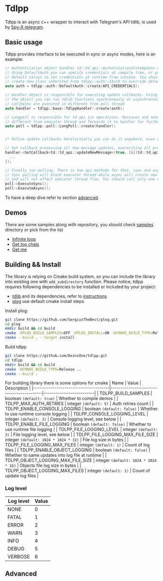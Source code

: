 # **Tdlpp**

Tdlpp is an async c++ wrapper to interact with Telegram's API tdlib, is used by [Spy-X-telegram](https://github.com/DeinsOne/Spy-X-telegram.git).


## Basic usage

Tdlpp provides interface to be executed in sync or async modes, here is an example:

```c++
// Authentication object handles td::td_api::AuthorizationStateUpdate updates.
// Using DefaultAuth you can specify credentials at compile time, or pass
// default values to set credentials at runtime from console. You should 
// create new class inherited from tdlpp::auth::IAuth to override default behavior
auto auth = tdlpp::auth::DefaultAuth::create(API_CREDENTIALS);

// Handler object is responsible for executing update callbacks. Using instance of
// the object you can run tdlib functions synchronously or asynchronously. All the
// callbacks are executed in different from poll thread
auto handler = tdlpp::base::TdlppHandler::create(auth);

// Longpoll is responsible for td api i/o operations. Receives and sends data in
// different from executor thread and forwards it to handler for further processing
auto poll = tdlpp::poll::LongPoll::create(handler);


/* Define update callbacks here(actually you can do it anywhere, even on poll runtime) */

// Set callback processing all new message updates, overwriting all previous callbacks
handler->SetCallback<td::td_api::updateNewMessage>(true, [&](td::td_api::updateNewMessage& update) {
  ...
});

// Finally run polling. There is two api methods for that, sync and async respectively.
// Sync polling will block executor thread while async will create new separated thread
// and will not affect executor thread flow. You should call only one of the methods
poll->ExecuteSync();
poll->ExecuteAsync();
```

To have a deep dive refer to section [advanced](##Advanced).


## Demos

There are some samples along with repository, you should check [samples](./samples/) directory or pick from the list
  - [Infinite loop](./samples/infinite/)
  - [Get top chats](./samples/top-chats/)
  - [Get me](./samples/get-me/)


## Building && Install

The library is relying on Cmake build system, so you can include the library into existing one with `add_subdirectory` function. Please notice, tdlpp requires following dependencies to be installed or included by your project:

  - [tdlib](https://github.com/tdlib/td) and its dependencies, refer to [instructions](https://tdlib.github.io/td/build.html)
  - [plog](https://github.com/SergiusTheBest/plog) use default cmake install steps

Install plog:
```sh
git clone https://github.com/SergiusTheBest/plog.git
cd plog
mkdir build && cd build
cmake -DPLOG_BUILD_SAMPLES=OFF -DPLOG_INSTALL=ON -DCMAKE_BUILD_TYPE=Release ..
cmake --build . --target install
```

Build tdlpp
```sh
git clone https://github.com/DeinsOne/tdlpp.git
cd tdlpp
mkdir build && cd build
cmake -DCMAKE_BUILD_TYPE=Release ..
cmake --build .
```

For building library there is some options for cmake
|                  Name                 |                   Value                   |        Description       |
|---------------------------------------|-------------------------------------------|--------------------------|
| TDLPP_BUILD_SAMPLES                   | boolean `(default: true)`                 | Whether to compile demos |
| TDLPP_MAX_AUTH_RETRIES                | integer `(default: 5)`                    | Auth retries count |
| TDLPP_ENABLE_CONSOLE_LOGGING          | boolean `(default: false)`                | Whether to use runtime console logging |
| TDLPP_CONSOLE_LOGGING_LEVEL           | integer `(default: 3)`                    | Console logging level, see below |
| TDLPP_ENABLE_FILE_LOGGING             | boolean `(default: false)`                | Whether to use runtime file logging |
| TDLPP_FILE_LOGGING_LEVEL              | integer `(default: 3)`                    | File logging level, see below |
| TDLPP_FILE_LOGGING_MAX_FILE_SIZE      | integer `(default: 1024 * 1024 * 32)`     | File log size in bytes |
| TDLPP_FILE_LOGGING_MAX_FILES          | integer `(default: 1)`                    | Count of log files |
| TDLPP_ENABLE_OBJECT_LOGGING           | boolean `(default: false)`                | Whether to same updates into log file at runtime |
| TDLPP_OBJECT_LOGGING_MAX_FILE_SIZE    | integer `(default: 1024 * 1024 * 16)`     | Objects file log size in bytes |
| TDLPP_OBJECT_LOGGING_MAX_FILES        | integer `(default: 1)`                    | Count of update log files |

### Log level

| Log level | Value |
|-----------|-------|
| NONE      | 0     |
| FATAL     | 1     |
| ERROR     | 2     |
| WARN      | 3     |
| INFO      | 4     |
| DEBUG     | 5     |
| VERBOSE   | 6     |

## Advanced

